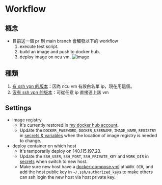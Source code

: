 # Workflow
## 概念
- 目前送一個 pr 到 main branch 會觸發以下的 workflow
  1. execute test script.
  2. build an image and push to docker hub.
  3. deploy image on ncu vm.
![image](https://github.com/user-attachments/assets/53fbee9a-5e92-4651-a6e5-495cbc8e589e)

## 種類
1. <a href='https://github.com/tommygood/Meeting-Room-Booking-System/blob/update_api/.github/workflows/no_vpn_pipeline.yaml'>有 ssh vpn 的版本</a>：因為 ncu vm 有設白名單 ip，現在用這個。
2. <a href='https://github.com/tommygood/Meeting-Room-Booking-System/blob/update_api/.github/workflows/no_vpn_pipeline.yaml'>沒有 ssh vpn 的版本</a>：可從任意 ip 直接連上該 vm
## Settings
- image registry
  - It's currently restored in <a href='https://hub.docker.com/repository/docker/tommygood/ncu-mrbs/'>my docker hub account</a>.
  - Update the `DOCKER_PASSWORD`, `DOCKER_USERNAME`, `IMAGE_NAME`, `REGISTRY` in <a href='https://github.com/tommygood/Meeting-Room-Booking-System/settings/secrets/actions'>secrets & variables</a> when the location of image registry is needed to change.
- deploy container on which host
    - It's temporarily deploy on 140.115.197.23. 
    - Update the `SSH_USER`, `SSH_PORT`, `SSH_PRIVATE_KEY` and `WORK_DIR` in <a href='https://github.com/tommygood/Meeting-Room-Booking-System/settings/secrets/actions'>secrets</a> when switch to new host.
    - Make sure new host have a <a href='https://github.com/tommygood/Meeting-Room-Booking-System/tree/main/src/docker-compose.yml'>docker-compose.yml</a> at `WORK_DIR`, and add the host public key in `~/.ssh/authorized_keys` to make others can ssh login the new host via host private key.
